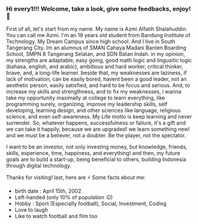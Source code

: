 ### Hi every1!!! Welcome, take a look, give some feedbacks, enjoy! 👋

First of all, let's start from my name. My name is Azmi Alfatih Shalahuddin. You can call me Azmi.
I'm an 18 years old student from Bandung Institute of Technology. My Dream Campus since high school. And I live in South Tangerang City.
Im an alumnus of SMAN Cahaya Madani Banten Boarding School, SMPN 8 Tangerang Selatan, and SDN Batan Indah. 
in my opinion, my strengths  are adaptable, easy going, good math logic and lingusitic logic (bahasa, english, and arabic), ambitious and hard worker, critical thinker, brave, and, a long-life learner.
beside that, my weaknesses are laziness, if lack of motivation, can be easily bored, havent been a good leader, not an aesthetic person, easily satisfied, and hard to be focus and serious.
And, to increase my skills and strengthness, and to fix my weaknesses, i wanna take my opportunity maximally at college to learn everything, like programming surely, organizing, improve my leadership skills, self developing, learning design, and other sciences like language, religious science, and even self-awareness.
My Life motto is keep learning and never surrender. So, whatever happens, successfulness or failure, it's a gift and we can take it happily, because we are upgraded! we learn something new! and we must be a believer, not a doubter. Be the player, not the spectator. 

I want to be an investor, not only investing money, but knowledge, friends, skills, experience, time, happiness, and everything! and then, my future goals are to build a start-up, being beneficial to others, building Indonesia through digital technology. 

Thanks for visiting!
last, here are
⚡ Some facts about me:
- birth date : April 15th, 2002
- Left-handed (only 10% of population :D)
- Hobby : Sport (Especially football), Social, Investment, Coding
- Love to laugh 
- Like to watch football and film too 
